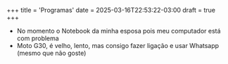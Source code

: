 +++
title = 'Programas'
date = 2025-03-16T22:53:22-03:00
draft = true
+++

- No momento o Notebook da minha esposa pois meu computador está com problema
- Moto G30, é velho, lento, mas consigo fazer ligação e usar Whatsapp (mesmo que não goste)
